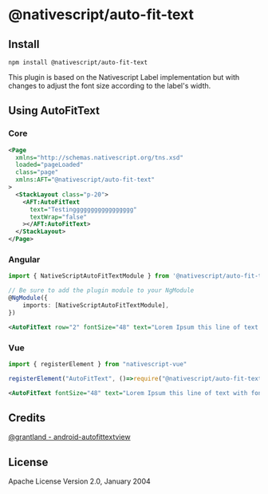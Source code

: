# @nativescript/auto-fit-text

## Install

```cli
npm install @nativescript/auto-fit-text
```

This plugin is based on the Nativescript Label implementation but with changes to adjust the font size according to the label's width.

## Using AutoFitText

### Core

```xml
<Page
  xmlns="http://schemas.nativescript.org/tns.xsd"
  loaded="pageLoaded"
  class="page"
  xmlns:AFT="@nativescript/auto-fit-text"
>
  <StackLayout class="p-20">
    <AFT:AutoFitText
      text="Testinggggggggggggggggg"
      textWrap="false"
    ></AFT:AutoFitText>
  </StackLayout>
</Page>
```

### Angular

```typescript
import { NativeScriptAutoFitTextModule } from '@nativescript/auto-fit-text/angular';

// Be sure to add the plugin module to your NgModule
@NgModule({
	imports: [NativeScriptAutoFitTextModule],
})
```

```xml
<AutoFitText row="2" fontSize="48" text="Lorem Ipsum this line of text with fontSize ignored because the text is so long." textWrap="false"></AutoFitText>
```

### Vue
```ts
import { registerElement } from "nativescript-vue"

registerElement("AutoFitText", ()=>require("@nativescript/auto-fit-text").AutoFitText)
```
```xml
<AutoFitText fontSize="48" text="Lorem Ipsum this line of text with fontSize ignored because the text is so long." />
```
## Credits

[@grantland - android-autofittextview](https://github.com/grantland/android-autofittextview)

## License

Apache License Version 2.0, January 2004

